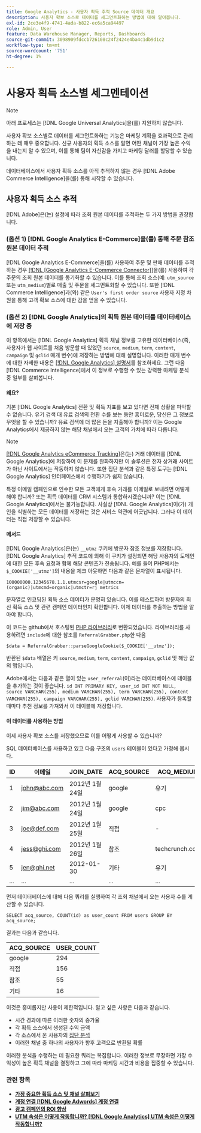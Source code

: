 ```yaml
---
title: Google Analytics - 사용자 획득 추적 Source 데이터 개요
description: 사용자 확보 소스로 데이터를 세그먼트화하는 방법에 대해 알아봅니다.
exl-id: 2ce3e4f9-4741-4ada-b822-ec6a5ca94497
role: Admin, User
feature: Data Warehouse Manager, Reports, Dashboards
source-git-commit: 3098909fdccb726108c24f2424e4ba4c1db9d1c2
workflow-type: tm+mt
source-wordcount: '751'
ht-degree: 1%

---
```


# 사용자 획득 소스별 세그멘테이션

>[!NOTE]
>
>아래 프로세스는 [!DNL Google Universal Analytics]을(를) 지원하지 않습니다.

사용자 확보 소스별로 데이터를 세그먼트화하는 기능은 마케팅 계획을 효과적으로 관리하는 데 매우 중요합니다. 신규 사용자의 획득 소스를 알면 어떤 채널이 가장 높은 수익을 내는지 알 수 있으며, 이를 통해 팀이 자신감을 가지고 마케팅 달러를 할당할 수 있습니다.

데이터베이스에서 사용자 획득 소스를 아직 추적하지 않는 경우 [!DNL Adobe Commerce Intelligence]을(를) 통해 시작할 수 있습니다.

## 사용자 획득 소스 추적

[!DNL Adobe]은(는) 설정에 따라 조회 원본 데이터를 추적하는 두 가지 방법을 권장합니다.

### (옵션 1) [!DNL Google Analytics E-Commerce]을(를) 통해 주문 참조 원본 데이터 추적

[!DNL Google Analytics E-Commerce]을(를) 사용하여 주문 및 판매 데이터를 추적하는 경우 [[!DNL [Google Analytics E-Commerce Connector]]](../importing-data/integrations/google-ecommerce.md)을(를) 사용하여 각 주문의 조회 원본 데이터를 동기화할 수 있습니다. 이를 통해 조회 소스(예: `utm_source` 또는 `utm_medium`)별로 매출 및 주문을 세그먼트화할 수 있습니다. 또한 [!DNL Commerce Intelligence]과(와) 같은 `User's first order source` 사용자 지정 차원을 통해 고객 확보 소스에 대한 감을 얻을 수 있습니다.

### (옵션 2) [!DNL Google Analytics]의 획득 원본 데이터를 데이터베이스에 저장 중

이 항목에서는 [!DNL Google Analytics] 획득 채널 정보를 고유한 데이터베이스(즉, 사용자가 웹 사이트를 처음 방문할 때 있었던 `source`, `medium`, `term`, `content`, `campaign` 및 `gclid` 매개 변수)에 저장하는 방법에 대해 설명합니다. 이러한 매개 변수에 대한 자세한 내용은 [[!DNL Google Analytics] 설명서](https://support.google.com/analytics/answer/1191184?hl=en#zippy=%2Cin-this-article)를 참조하세요. 그런 다음 [!DNL Commerce Intelligence]에서 이 정보로 수행할 수 있는 강력한 마케팅 분석 중 일부를 살펴봅니다.

#### 왜요?

기본 [!DNL Google Analytics] 전환 및 획득 지표를 보고 있다면 전체 상황을 파악할 수 없습니다. 유기 검색 대 유료 검색의 전환 수를 보는 동안 흥미로운, 당신은 그 정보로 무엇을 할 수 있습니까? 유료 검색에 더 많은 돈을 지출해야 합니까? 이는 Google Analytics에서 제공하지 않는 해당 채널에서 오는 고객의 가치에 따라 다릅니다.

>[!NOTE]
>
>[[!DNL Google Analytics eCommerce Tracking]](https://developers.google.com/analytics/devguides/collection/gajs/gaTrackingEcommerce)은(는) 거래 데이터를 [!DNL Google Analytics]에 저장하여 이 문제를 완화하지만 이 솔루션은 전자 상거래 사이트가 아닌 사이트에서는 작동하지 않습니다. 또한 집단 분석과 같은 특정 도구는 [!DNL Google Analytics] 인터페이스에서 수행하기가 쉽지 않습니다.

특정 이메일 캠페인으로 인수한 모든 고객에게 후속 거래를 이메일로 보내려면 어떻게 해야 합니까? 또는 획득 데이터를 CRM 시스템과 통합하시겠습니까? 이는 [!DNL Google Analytics]에서는 불가능합니다. 사실상 [!DNL Google Analytics]이(가) 개인을 식별하는 모든 데이터를 저장하는 것은 서비스 약관에 어긋납니다. 그러나 이 데이터는 직접 저장할 수 있습니다.

#### 메서드

[!DNL Google Analytics]은(는) `__utmz` 쿠키에 방문자 참조 정보를 저장합니다. [!DNL Google Analytics] 추적 코드에 의해 이 쿠키가 설정되면 해당 사용자의 도메인에 대한 모든 후속 요청과 함께 해당 콘텐츠가 전송됩니다. 예를 들어 PHP에서는 `$_COOKIE['__utmz']`의 내용을 체크 아웃하면 다음과 같은 문자열이 표시됩니다.

`100000000.12345678.1.1.utmcsr=google|utmccn=(organic)|utmcmd=organic|utmctr=rj metrics`

문자열로 인코딩된 획득 소스 데이터가 분명히 있습니다. 이를 테스트하여 방문자의 최신 획득 소스 및 관련 캠페인 데이터인지 확인합니다. 이제 데이터를 추출하는 방법을 알아야 합니다.

이 코드는 github에서 호스팅된 [PHP 라이브러리](https://github.com/RJMetrics/referral-grabber-php)로 변환되었습니다. 라이브러리를 사용하려면 `include`에 대한 참조를 `ReferralGrabber.php`한 다음

`$data = ReferralGrabber::parseGoogleCookie($_COOKIE['__utmz']);`

반환된 `$data` 배열은 키 `source`, `medium`, `term`, `content`, `campaign`, `gclid` 및 해당 값의 맵입니다.

Adobe에서는 다음과 같은 열이 있는 `user_referral`(이)라는 데이터베이스에 테이블을 추가하는 것이 좋습니다. `id INT PRIMARY KEY, user_id INT NOT NULL, source VARCHAR(255), medium VARCHAR(255), term VARCHAR(255), content VARCHAR(255), campaign VARCHAR(255), gclid VARCHAR(255)`. 사용자가 등록할 때마다 추천 정보를 가져와서 이 테이블에 저장합니다.

#### 이 데이터를 사용하는 방법

이제 사용자 확보 소스를 저장했으므로 이를 어떻게 사용할 수 있습니까?

SQL 데이터베이스를 사용하고 있고 다음 구조의 `users` 테이블이 있다고 가정해 봅시다.

| ID | 이메일 | JOIN_DATE | ACQ_SOURCE | ACQ_MEDIUM |
|--- |--- |--- |--- |--- |
| 1 | john@abc.com | 2012년 1월 24일 | google | 유기 |
| 2 | jim@abc.com | 2012년 1월 24일 | google | cpc |
| 3 | joe@def.com | 2012년 1월 25일 | 직접 | - |
| 4 | jess@ghi.com | 2012년 1월 26일 | 참조 | techcrunch.com |
| 5 | jen@ghi.net | 2012-01-30 | 기타 | 유기 |
| ... | ... | ... | ... | ... |

먼저 데이터베이스에 대해 다음 쿼리를 실행하여 각 조회 채널에서 오는 사용자 수를 계산할 수 있습니다.

`SELECT acq_source, COUNT(id) as user_count FROM users GROUP BY acq_source;`

결과는 다음과 같습니다.

| ACQ_SOURCE | USER_COUNT |
|--- |--- |
| google | 294 |
| 직접 | 156 |
| 참조 | 55 |
| 기타 | 16 |

이것은 흥미롭지만 사용이 제한적입니다. 알고 싶은 사항은 다음과 같습니다.

* 시간 경과에 따른 이러한 숫자의 증가율
* 각 획득 소스에서 생성된 수익 금액
* 각 소스에서 온 사용자의 [집단 분석](https://en.wikipedia.org/wiki/Cohort_analysis)
* 이러한 채널 중 하나의 사용자가 향후 고객으로 반환될 확률

이러한 분석을 수행하는 데 필요한 쿼리는 복잡합니다. 이러한 정보로 무장하면 가장 수익성이 높은 획득 채널을 결정하고 그에 따라 마케팅 시간과 비용을 집중할 수 있습니다.

### 관련 항목

* **[가장 중요한 획득 소스 및 채널 살펴보기](../analysis/most-value-source-channel.md)**
* **[계정 연결 [!DNL Google Adwords] 계정 연결](../importing-data/integrations/google-adwords.md)**
* **[광고 캠페인의 ROI 향상](../analysis/roi-ad-camp.md)**
* **[UTM 속성은 어떻게 작동합니까? [!DNL Google Analytics] UTM 속성은 어떻게 작동합니까?](../analysis/utm-attributes.md)**
